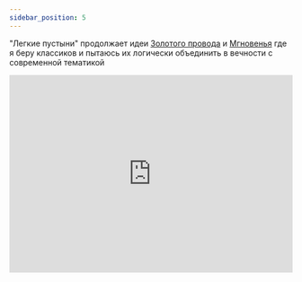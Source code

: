 ```yaml
---
sidebar_position: 5
---
```

"Легкие пустыни" продолжает идеи [Золотого провода](Золотой%20провод.md) и [Мгновенья](Мгновенье.md) где я беру классиков и пытаюсь их логически объединить в вечности с современной тематикой

<iframe data-testid="embed-iframe" src="https://open.spotify.com/embed/album/6hkbJO5Qo8icXruKmpBlIj?utm_source=generator&theme=0" width="100%" height="352" frameBorder="0" allowfullscreen="" allow="autoplay; clipboard-write; encrypted-media; fullscreen; picture-in-picture" loading="lazy"></iframe>
